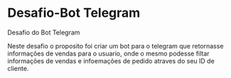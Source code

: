 # Desafio-Bot Telegram
Desafio do Bot Telegram

Neste desafio o proposito foi criar um bot para o telegram que retornasse informações de vendas para o usuario,
onde o mesmo podesse filtar informações de vendas e infoemações de pedido atraves do seu ID de cliente.

